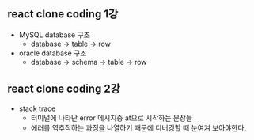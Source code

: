 ## react clone coding 1강

- MySQL database 구조
  - database -> table -> row
- oracle database 구조
  - database -> schema -> table -> row

## react clone coding 2강

- stack trace
  - 터미널에 나타난 error 메시지중 at으로 시작하는 문장들
  - 에러를 역추적하는 과정을 나열하기 때문에 디버깅할 때 눈여겨 보아야한다.
